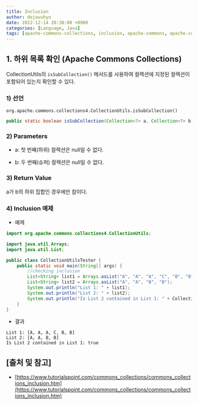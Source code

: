 ```yaml
---
title: Inclusion
author: dejavuhyo
date: 2022-12-14 20:30:00 +0900
categories: [Language, Java]
tags: [apache-commons-collections, inclusion, apache-commons, apache-collections, apache-interface, commons-interface]
---
```


## 1. 하위 목록 확인 (Apache Commons Collections)
CollectionUtils의 `isSubCollection()` 메서드를 사용하여 컬렉션에 지정된 컬렉션이 포함되어 있는지 확인할 수 있다.

### 1) 선언
`org.apache.commons.collections4.CollectionUtils.isSubCollection()`

```java
public static boolean isSubCollection(Collection<?> a, Collection<?> b)
```

### 2) Parameters

* a: 첫 번째(하위) 컬렉션은 null일 수 없다.

* b: 두 번째(슈퍼) 컬렉션은 null일 수 없다.

### 3) Return Value
a가 b의 하위 집합인 경우에만 참이다.

### 4) Inclusion 예제

* 예제

```java
import org.apache.commons.collections4.CollectionUtils;

import java.util.Arrays;
import java.util.List;

public class CollectionUtilsTester {
    public static void main(String[] args) {
        //checking inclusion
        List<String> list1 = Arrays.asList("A", "A", "A", "C", "B", "B");
        List<String> list2 = Arrays.asList("A", "A", "B", "B");
        System.out.println("List 1: " + list1);
        System.out.println("List 2: " + list2);
        System.out.println("Is List 2 contained in List 1: " + CollectionUtils.isSubCollection(list2, list1));
    }
}
```

* 결과

```text
List 1: [A, A, A, C, B, B]
List 2: [A, A, B, B]
Is List 2 contained in List 1: true
```

## [출처 및 참고]
* [https://www.tutorialspoint.com/commons_collections/commons_collections_inclusion.htm](https://www.tutorialspoint.com/commons_collections/commons_collections_inclusion.htm)
